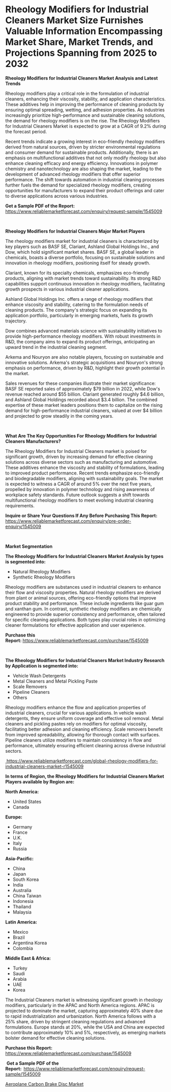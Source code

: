 <p><h1>Rheology Modifiers for Industrial Cleaners Market Size Furnishes Valuable Information Encompassing Market Share, Market Trends, and Projections Spanning from 2025 to 2032</h1></p><p><strong>Rheology Modifiers for Industrial Cleaners Market Analysis and Latest Trends</strong></p>
<p><p>Rheology modifiers play a critical role in the formulation of industrial cleaners, enhancing their viscosity, stability, and application characteristics. These additives help in improving the performance of cleaning products by ensuring optimal spreading, wetting, and adhesion properties. As industries increasingly prioritize high-performance and sustainable cleaning solutions, the demand for rheology modifiers is on the rise. The Rheology Modifiers for Industrial Cleaners Market is expected to grow at a CAGR of 9.2% during the forecast period.</p><p>Recent trends indicate a growing interest in eco-friendly rheology modifiers derived from natural sources, driven by stricter environmental regulations and consumer demand for sustainable products. Additionally, there is an emphasis on multifunctional additives that not only modify rheology but also enhance cleaning efficacy and energy efficiency. Innovations in polymer chemistry and nanotechnology are also shaping the market, leading to the development of advanced rheology modifiers that offer superior performance. The shift towards automation in industrial cleaning processes further fuels the demand for specialized rheology modifiers, creating opportunities for manufacturers to expand their product offerings and cater to diverse applications across various industries.</p></p>
<p><strong>Get a Sample PDF of the Report:&nbsp;</strong> <a href="https://www.reliablemarketforecast.com/enquiry/request-sample/1545009?utm_campaign=2320&utm_medium=2&utm_source=Github&utm_content=ia&utm_term=02042025&utm_id=rheology-modifiers-for-industrial-cleaners">https://www.reliablemarketforecast.com/enquiry/request-sample/1545009</a></p>
<p>&nbsp;</p>
<p><strong>Rheology Modifiers for Industrial Cleaners Major Market Players</strong></p>
<p><p>The rheology modifiers market for industrial cleaners is characterized by key players such as BASF SE, Clariant, Ashland Global Holdings Inc., and Dow, which hold significant market shares. BASF SE, a global leader in chemicals, boasts a diverse portfolio, focusing on sustainable solutions and innovation in rheology modifiers, positioning itself for steady growth.</p><p>Clariant, known for its specialty chemicals, emphasizes eco-friendly products, aligning with market trends toward sustainability. Its strong R&D capabilities support continuous innovation in rheology modifiers, facilitating growth prospects in various industrial cleaner applications.</p><p>Ashland Global Holdings Inc. offers a range of rheology modifiers that enhance viscosity and stability, catering to the formulation needs of cleaning products. The company's strategic focus on expanding its application portfolio, particularly in emerging markets, fuels its growth trajectory.</p><p>Dow combines advanced materials science with sustainability initiatives to provide high-performance rheology modifiers. With robust investments in R&D, the company aims to expand its product offerings, anticipating an upward trend in the industrial cleaning segment.</p><p>Arkema and Nouryon are also notable players, focusing on sustainable and innovative solutions. Arkema's strategic acquisitions and Nouryon's strong emphasis on performance, driven by R&D, highlight their growth potential in the market.</p><p>Sales revenues for these companies illustrate their market significance: BASF SE reported sales of approximately $79 billion in 2022, while Dow's revenue reached around $55 billion. Clariant generated roughly $4.6 billion, and Ashland Global Holdings recorded about $3.4 billion. The combined expertise of these market leaders positions them to capitalize on the rising demand for high-performance industrial cleaners, valued at over $4 billion and projected to grow steadily in the coming years.</p></p>
<p>&nbsp;</p>
<p><strong>What Are The Key Opportunities For Rheology Modifiers for Industrial Cleaners Manufacturers?</strong></p>
<p><p>The Rheology Modifiers for Industrial Cleaners market is poised for significant growth, driven by increasing demand for effective cleaning solutions across diverse sectors such as manufacturing and automotive. These additives enhance the viscosity and stability of formulations, leading to improved product performance. Recent trends emphasize eco-friendly and biodegradable modifiers, aligning with sustainability goals. The market is expected to witness a CAGR of around 5% over the next five years, propelled by innovation in polymer technology and rising awareness of workplace safety standards. Future outlook suggests a shift towards multifunctional rheology modifiers to meet evolving industrial cleaning requirements.</p></p>
<p><strong>Inquire or Share Your Questions If Any Before Purchasing This Report:</strong> <a href="https://www.reliablemarketforecast.com/enquiry/pre-order-enquiry/1545009?utm_campaign=2320&utm_medium=2&utm_source=Github&utm_content=ia&utm_term=02042025&utm_id=rheology-modifiers-for-industrial-cleaners">https://www.reliablemarketforecast.com/enquiry/pre-order-enquiry/1545009</a></p>
<p>&nbsp;</p>
<p><strong>Market Segmentation</strong></p>
<p><strong>The Rheology Modifiers for Industrial Cleaners Market Analysis by types is segmented into:</strong></p>
<p><ul><li>Natural Rheology Modifiers</li><li>Synthetic Rheology Modifiers</li></ul></p>
<p><p>Rheology modifiers are substances used in industrial cleaners to enhance their flow and viscosity properties. Natural rheology modifiers are derived from plant or animal sources, offering eco-friendly options that improve product stability and performance. These include ingredients like guar gum and xanthan gum. In contrast, synthetic rheology modifiers are chemically engineered to provide superior consistency and performance, often tailored for specific cleaning applications. Both types play crucial roles in optimizing cleaner formulations for effective application and user experience.</p></p>
<p><strong>Purchase this Report:&nbsp;</strong><a href="https://www.reliablemarketforecast.com/purchase/1545009?utm_campaign=2320&utm_medium=2&utm_source=Github&utm_content=ia&utm_term=02042025&utm_id=rheology-modifiers-for-industrial-cleaners">https://www.reliablemarketforecast.com/purchase/1545009</a></p>
<p>&nbsp;</p>
<p><strong>The Rheology Modifiers for Industrial Cleaners Market Industry Research by Application is segmented into:</strong></p>
<p><ul><li>Vehicle Wash Detergents</li><li>Metal Cleaners and Metal Pickling Paste</li><li>Scale Removers</li><li>Pipeline Cleaners</li><li>Others</li></ul></p>
<p><p>Rheology modifiers enhance the flow and application properties of industrial cleaners, crucial for various applications. In vehicle wash detergents, they ensure uniform coverage and effective soil removal. Metal cleaners and pickling pastes rely on modifiers for optimal viscosity, facilitating better adhesion and cleaning efficiency. Scale removers benefit from improved spreadability, allowing for thorough contact with surfaces. Pipeline cleaners utilize modifiers to maintain consistency in flow and performance, ultimately ensuring efficient cleaning across diverse industrial sectors.</p></p>
<p><a href="https://www.reliablemarketforecast.com/global-rheology-modifiers-for-industrial-cleaners-market-r1545009?utm_campaign=2320&utm_medium=2&utm_source=Github&utm_content=ia&utm_term=02042025&utm_id=rheology-modifiers-for-industrial-cleaners">&nbsp;https://www.reliablemarketforecast.com/global-rheology-modifiers-for-industrial-cleaners-market-r1545009</a></p>
<p><strong>In terms of Region, the Rheology Modifiers for Industrial Cleaners Market Players available by Region are:</strong></p>
<p>
    <p> <strong> North America: </strong>
        <ul>
            <li>United States</li>
            <li>Canada</li>
        </ul>
        </p> 
    <p> <strong> Europe: </strong>
        <ul>
            <li>Germany</li>
            <li>France</li>
            <li>U.K.</li>
            <li>Italy</li>
            <li>Russia</li>
        </ul>
        </p> 
    <p> <strong> Asia-Pacific: </strong>
        <ul>
            <li>China</li>
            <li>Japan</li>
            <li>South Korea</li>
            <li>India</li>
            <li>Australia</li>
            <li>China Taiwan</li>
            <li>Indonesia</li>
            <li>Thailand</li>
            <li>Malaysia</li>
        </ul>
        </p> 
    <p> <strong> Latin America: </strong>
        <ul>
            <li>Mexico</li>
            <li>Brazil</li>
            <li>Argentina Korea</li>
            <li>Colombia</li>
        </ul>
        </p> 
    <p> <strong> Middle East & Africa: </strong>
        <ul>
            <li>Turkey</li>
            <li>Saudi</li>
            <li>Arabia</li>
            <li>UAE</li>
            <li>Korea</li>
        </ul>
    </p>
    </p>
<p><p>The Industrial Cleaners market is witnessing significant growth in rheology modifiers, particularly in the APAC and North America regions. APAC is projected to dominate the market, capturing approximately 40% share due to rapid industrialization and urbanization. North America follows with a 25% share, driven by stringent cleaning regulations and advanced formulations. Europe stands at 20%, while the USA and China are expected to contribute approximately 10% and 5%, respectively, as emerging markets bolster demand for effective cleaning solutions.</p></p>
<p><strong>Purchase this Report: </strong><a href="https://www.reliablemarketforecast.com/purchase/1545009?utm_campaign=2320&utm_medium=2&utm_source=Github&utm_content=ia&utm_term=02042025&utm_id=rheology-modifiers-for-industrial-cleaners">https://www.reliablemarketforecast.com/purchase/1545009</a></p>
<p>&nbsp;<strong>Get a Sample PDF of the Report:&nbsp;&nbsp;</strong><a href="https://www.reliablemarketforecast.com/enquiry/request-sample/1545009?utm_campaign=2320&utm_medium=2&utm_source=Github&utm_content=ia&utm_term=02042025&utm_id=rheology-modifiers-for-industrial-cleaners">https://www.reliablemarketforecast.com/enquiry/request-sample/1545009</a></p>
<p><strong></strong></p>
<p><p><a href="https://github.com/cheryjhonson/Market-Research-Report-List-1/blob/main/aeroplane-carbon-brake-disc-market.md?utm_campaign=2320&utm_medium=2&utm_source=Github&utm_content=ia&utm_term=02042025&utm_id=rheology-modifiers-for-industrial-cleaners">Aeroplane Carbon Brake Disc Market</a></p></p>